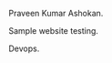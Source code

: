 <!DOCTYPE html>
<html>
<body>

<p>Praveen Kumar Ashokan.</p>
<p>Sample website testing.</p>
<p>Devops.</p>

</body>
</html>
